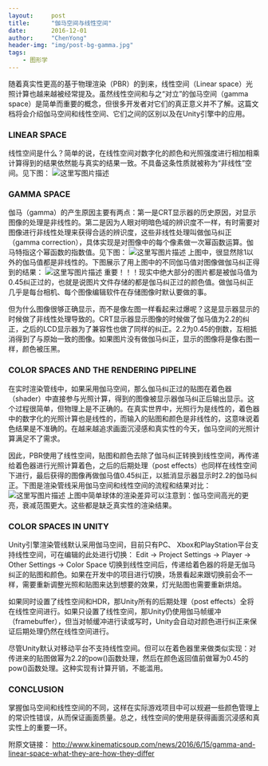 ```yaml
---
layout:     post
title:      "伽马空间与线性空间"
date:       2016-12-01
author:     "ChenYong"
header-img: "img/post-bg-gamma.jpg"
tags:
    - 图形学
---
```


随着真实性更高的基于物理渲染（PBR）的到来，线性空间（Linear space）光照计算也越来越被经常提及。虽然线性空间和与之“对立”的伽马空间（gamma space）是简单而重要的概念，但很多开发者对它们的真正意义并不了解。这篇文档将会介绍伽马空间和线性空间、它们之间的区别以及在Unity引擎中的应用。

### LINEAR SPACE
线性空间是什么？简单的说，在线性空间对数字化的颜色和光照强度进行相加相乘计算得到的结果依然能与真实的结果一致。不具备这条性质就被称为“非线性”空间。见下图：
![这里写图片描述](http://img.blog.csdn.net/20161208140751351?watermark/2/text/aHR0cDovL2Jsb2cuY3Nkbi5uZXQvYmlsbDJjY3NzZGRubg==/font/5a6L5L2T/fontsize/400/fill/I0JBQkFCMA==/dissolve/70/gravity/SouthEast)
 
### GAMMA SPACE
伽马（gamma）的产生原因主要有两点：第一是CRT显示器的历史原因，对显示图像的处理是非线性的。第二是因为人眼对明暗色域的辨识度不一样，有时需要对图像进行非线性处理来获得合适的辨识度，这些非线性处理叫做伽马纠正（gamma correction），具体实现是对图像中的每个像素做一次幂函数运算。伽马特指这个幂函数的指数值。见下图：
![这里写图片描述](http://img.blog.csdn.net/20161208140807430?watermark/2/text/aHR0cDovL2Jsb2cuY3Nkbi5uZXQvYmlsbDJjY3NzZGRubg==/font/5a6L5L2T/fontsize/400/fill/I0JBQkFCMA==/dissolve/70/gravity/SouthEast) 
上图中，很显然除1以外的伽马值都是非线性的。下图展示了用上图中的不同伽马值对图像做伽马纠正得到的结果： 
![这里写图片描述](http://img.blog.csdn.net/20161208140903353?watermark/2/text/aHR0cDovL2Jsb2cuY3Nkbi5uZXQvYmlsbDJjY3NzZGRubg==/font/5a6L5L2T/fontsize/400/fill/I0JBQkFCMA==/dissolve/70/gravity/SouthEast)
重要！！！现实中绝大部分的图片都是被伽马值为0.45纠正过的，也就是说图片文件存储的都是伽马纠正过的颜色值。做伽马纠正几乎是每台相机、每个图像编辑软件在存储图像时默认要做的事。

但为什么图像很够正确显示，而不是像左图一样看起来过爆呢？这是显示器显示的时候做了非线性处理导致的。CRT显示器显示图像的时候做了伽马值为2.2的纠正，之后的LCD显示器为了兼容性也做了同样的纠正。2.2为0.45的倒数，互相抵消得到了与原始一致的图像。如果图片没有做伽马纠正，显示的图像将是像右图一样，颜色被压黑。

### COLOR SPACES AND THE RENDERING PIPELINE
在实时渲染管线中，如果采用伽马空间，那么伽马纠正过的贴图在着色器（shader）中直接参与光照计算，得到的图像被显示器伽马纠正后输出显示。这个过程很简单，但物理上是不正确的。在真实世界中，光照行为是线性的，着色器中的数字化的光照计算也是线性的，而输入的贴图和颜色是非线性的，这意味说着色结果是不准确的。在越来越追求画面沉浸感和真实性的今天，伽马空间的光照计算满足不了需求。

因此，PBR使用了线性空间，贴图和颜色去除了伽马纠正转换到线性空间，再传递给着色器进行光照计算着色，之后的后期处理（post effects）也同样在线性空间下进行，最后获得的图像再做伽马值0.45纠正，以抵消显示器显示时2.2的伽马纠正。下图是渲染管线采用伽马空间和线性空间的流程和结果对比：
![这里写图片描述](http://img.blog.csdn.net/20161208140918822?watermark/2/text/aHR0cDovL2Jsb2cuY3Nkbi5uZXQvYmlsbDJjY3NzZGRubg==/font/5a6L5L2T/fontsize/400/fill/I0JBQkFCMA==/dissolve/70/gravity/SouthEast) 
上图中简单球体的渲染差异可以注意到：伽马空间高光的更亮，衰减范围更大。这些都是缺乏真实性的渲染结果。

### COLOR SPACES IN UNITY
Unity引擎渲染管线默认采用伽马空间，目前只有PC、 Xbox和PlayStation平台支持线性空间，可在编辑的此处进行切换：
Edit -> Project Settings -> Player -> Other Settings -> Color Space
切换到线性空间后，传递给着色器的将是无伽马纠正的贴图和颜色。如果在开发中的项目进行切换，场景看起来跟切换前会不一样，需要重新调整光照和贴图来达到想要的效果，灯光贴图也需要重新烘焙。

如果同时设置了线性空间和HDR，那Unity所有的后期处理（post effects）全将在线性空间进行。如果只设置了线性空间，那Unity仍使用伽马帧缓冲（framebuffer），但当对帧缓冲进行读或写时，Unity会自动对颜色进行纠正来保证后期处理仍然在线性空间进行。

尽管Unity默认对移动平台不支持线性空间。但可以在着色器里来做类似实现：对传进来的贴图做幂为2.2的pow()函数处理，然后在颜色返回值前做幂为0.45的pow()函数处理。这种实现有计算开销，不能滥用。

### CONCLUSION
掌握伽马空间和线性空间的不同，这样在实际游戏项目中可以规避一些颜色管理上的常识性错误，从而保证画面质量。总之，线性空间的使用是获得画面沉浸感和真实性上的重要一环。

附原文链接：
http://www.kinematicsoup.com/news/2016/6/15/gamma-and-linear-space-what-they-are-how-they-differ 